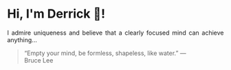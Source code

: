 # Hi, I'm Derrick 👋!
<p align="justify">I admire uniqueness and believe that a clearly focused mind can achieve anything...</p> 
<!-- #quote-start -->
<blockquote>&ldquo;Empty your mind, be formless, shapeless, like water.&rdquo; &mdash; <footer>Bruce Lee</footer></blockquote>
<!-- #quote-end -->
